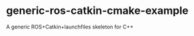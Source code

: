 generic-ros-catkin-cmake-example
====================================

 A generic ROS+Catkin+launchfiles skeleton for C++ 
